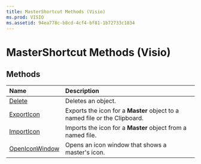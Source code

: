 ```yaml
---
title: MasterShortcut Methods (Visio)
ms.prod: VISIO
ms.assetid: 94ea778c-b8cd-4cf4-bf81-1b72733c1834
---
```



# MasterShortcut Methods (Visio)

## Methods



|**Name**|**Description**|
|:-----|:-----|
|[Delete](mastershortcut-delete-method-visio.md)|Deletes an object.|
|[ExportIcon](mastershortcut-exporticon-method-visio.md)|Exports the icon for a  **Master** object to a named file or the Clipboard.|
|[ImportIcon](mastershortcut-importicon-method-visio.md)|Imports the icon for a  **Master** object from a named file.|
|[OpenIconWindow](mastershortcut-openiconwindow-method-visio.md)|Opens an icon window that shows a master's icon.|

